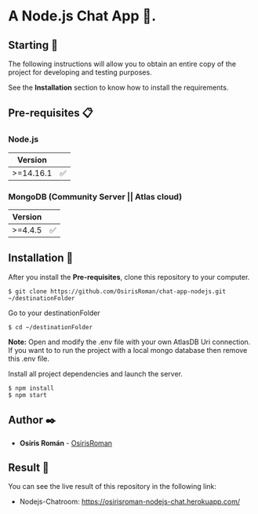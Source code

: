 # A Node.js Chat App 🎉.

## Starting 🚀

The following instructions will allow you to obtain an entire copy of the project for developing and testing purposes.

See the **Installation** section to know how to install the requirements.

## Pre-requisites 📋

### Node.js

| Version   |                    |
| --------- | ------------------ |
| >=14.16.1 | :white_check_mark: |

### MongoDB (Community Server || Atlas cloud)

| Version |                    |
| ------- | ------------------ |
| >=4.4.5 | :white_check_mark: |

## Installation 🔧

After you install the **Pre-requisites**, clone this repository to your computer.

```
$ git clone https://github.com/OsirisRoman/chat-app-nodejs.git ~/destinationFolder
```

Go to your destinationFolder

```
$ cd ~/destinationFolder
```

**Note:** Open and modify the .env file with your own AtlasDB Uri connection. If you want to to run the project with a local mongo database then remove this .env file.

Install all project dependencies and launch the server.

```
$ npm install
$ npm start
```

## Author ✒️

- **Osiris Román** - [OsirisRoman](https://github.com/OsirisRoman)

## Result :tada:

You can see the live result of this repository in the following link:

- Nodejs-Chatroom: https://osirisroman-nodejs-chat.herokuapp.com/
